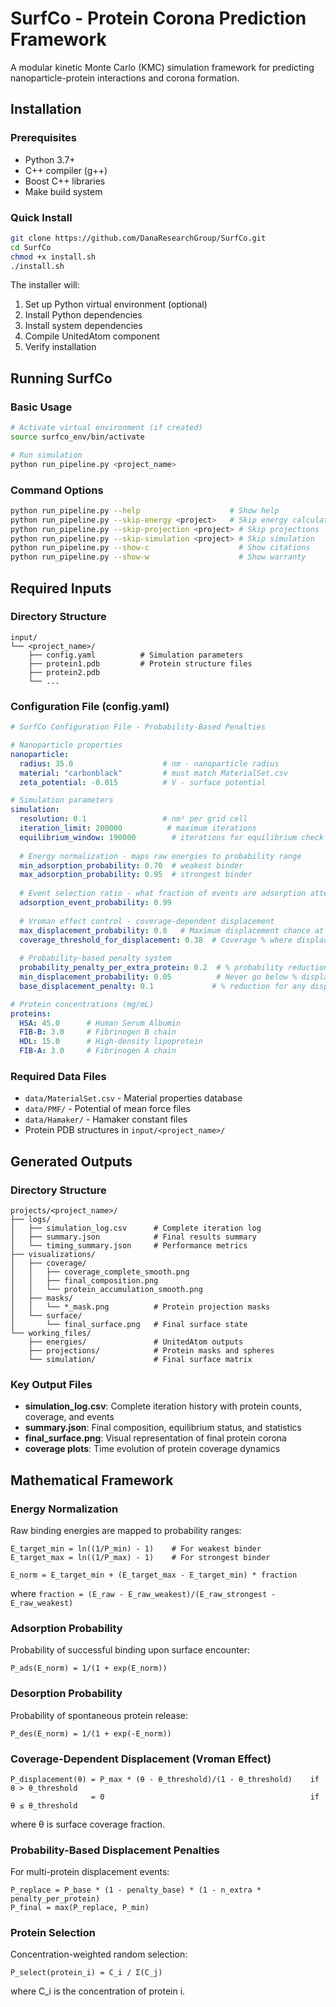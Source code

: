 # SurfCo - Protein Corona Prediction Framework

A modular kinetic Monte Carlo (KMC) simulation framework for predicting nanoparticle-protein interactions and corona formation.

## Installation

### Prerequisites
- Python 3.7+
- C++ compiler (g++)
- Boost C++ libraries
- Make build system

### Quick Install
```bash
git clone https://github.com/DanaResearchGroup/SurfCo.git
cd SurfCo
chmod +x install.sh
./install.sh
```

The installer will:
1. Set up Python virtual environment (optional)
2. Install Python dependencies
3. Install system dependencies
4. Compile UnitedAtom component
5. Verify installation

## Running SurfCo

### Basic Usage
```bash
# Activate virtual environment (if created)
source surfco_env/bin/activate

# Run simulation
python run_pipeline.py <project_name>
```

### Command Options
```bash
python run_pipeline.py --help                    # Show help
python run_pipeline.py --skip-energy <project>   # Skip energy calculations  
python run_pipeline.py --skip-projection <project> # Skip projections
python run_pipeline.py --skip-simulation <project> # Skip simulation
python run_pipeline.py --show-c                    # Show citations
python run_pipeline.py --show-w                    # Show warranty
```

## Required Inputs

### Directory Structure
```
input/
└── <project_name>/
    ├── config.yaml          # Simulation parameters
    ├── protein1.pdb         # Protein structure files
    ├── protein2.pdb
    └── ...
```

### Configuration File (config.yaml)
```yaml
# SurfCo Configuration File - Probability-Based Penalties

# Nanoparticle properties
nanoparticle:
  radius: 35.0                    # nm - nanoparticle radius
  material: "carbonblack"         # must match MaterialSet.csv
  zeta_potential: -0.015          # V - surface potential 

# Simulation parameters
simulation:
  resolution: 0.1                 # nm² per grid cell
  iteration_limit: 200000          # maximum iterations
  equilibrium_window: 190000        # iterations for equilibrium check
  
  # Energy normalization - maps raw energies to probability range
  min_adsorption_probability: 0.70  # weakest binder
  max_adsorption_probability: 0.95  # strongest binder
  
  # Event selection ratio - what fraction of events are adsorption attempts
  adsorption_event_probability: 0.99  
  
  # Vroman effect control - coverage-dependent displacement
  max_displacement_probability: 0.8   # Maximum displacement chance at high coverage (0-1)
  coverage_threshold_for_displacement: 0.38  # Coverage % where displacement starts (0-1)
  
  # Probability-based penalty system 
  probability_penalty_per_extra_protein: 0.2  # % probability reduction per extra protein displaced
  min_displacement_probability: 0.05          # Never go below % displacement chance
  base_displacement_penalty: 0.1             # % reduction for any displacement attempt

# Protein concentrations (mg/mL)
proteins:
  HSA: 45.0      # Human Serum Albumin
  FIB-B: 3.0     # Fibrinogen B chain
  HDL: 15.0      # High-density lipoprotein
  FIB-A: 3.0     # Fibrinogen A chain
```

### Required Data Files
- `data/MaterialSet.csv` - Material properties database
- `data/PMF/` - Potential of mean force files  
- `data/Hamaker/` - Hamaker constant files
- Protein PDB structures in `input/<project_name>/`

## Generated Outputs

### Directory Structure
```
projects/<project_name>/
├── logs/
│   ├── simulation_log.csv      # Complete iteration log
│   ├── summary.json            # Final results summary
│   └── timing_summary.json     # Performance metrics
├── visualizations/
│   ├── coverage/
│   │   ├── coverage_complete_smooth.png
│   │   ├── final_composition.png
│   │   └── protein_accumulation_smooth.png
│   ├── masks/
│   │   └── *_mask.png          # Protein projection masks
│   └── surface/
│       └── final_surface.png   # Final surface state
└── working_files/
    ├── energies/               # UnitedAtom outputs
    ├── projections/            # Protein masks and spheres
    └── simulation/             # Final surface matrix
```

### Key Output Files
- **simulation_log.csv**: Complete iteration history with protein counts, coverage, and events
- **summary.json**: Final composition, equilibrium status, and statistics  
- **final_surface.png**: Visual representation of final protein corona
- **coverage plots**: Time evolution of protein coverage dynamics

## Mathematical Framework

### Energy Normalization
Raw binding energies are mapped to probability ranges:
```
E_target_min = ln((1/P_min) - 1)    # For weakest binder
E_target_max = ln((1/P_max) - 1)    # For strongest binder

E_norm = E_target_min + (E_target_max - E_target_min) * fraction
```
where `fraction = (E_raw - E_raw_weakest)/(E_raw_strongest - E_raw_weakest)`

### Adsorption Probability
Probability of successful binding upon surface encounter:
```
P_ads(E_norm) = 1/(1 + exp(E_norm))
```

### Desorption Probability  
Probability of spontaneous protein release:
```
P_des(E_norm) = 1/(1 + exp(-E_norm))
```

### Coverage-Dependent Displacement (Vroman Effect)
```
P_displacement(θ) = P_max * (θ - θ_threshold)/(1 - θ_threshold)    if θ > θ_threshold
                  = 0                                              if θ ≤ θ_threshold
```
where θ is surface coverage fraction.

### Probability-Based Displacement Penalties
For multi-protein displacement events:
```
P_replace = P_base * (1 - penalty_base) * (1 - n_extra * penalty_per_protein)
P_final = max(P_replace, P_min)
```

### Protein Selection
Concentration-weighted random selection:
```
P_select(protein_i) = C_i / Σ(C_j)
```
where C_i is the concentration of protein i.
